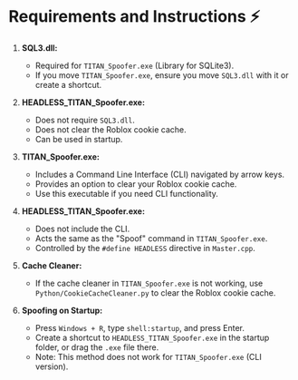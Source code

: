 # Requirements and Instructions ⚡

1. **SQL3.dll:**
   - Required for `TITAN_Spoofer.exe` (Library for SQLite3).
   - If you move `TITAN_Spoofer.exe`, ensure you move `SQL3.dll` with it or create a shortcut.

2. **HEADLESS_TITAN_Spoofer.exe:**
   - Does not require `SQL3.dll`.
   - Does not clear the Roblox cookie cache.
   - Can be used in startup.

3. **TITAN_Spoofer.exe:**
   - Includes a Command Line Interface (CLI) navigated by arrow keys.
   - Provides an option to clear your Roblox cookie cache.
   - Use this executable if you need CLI functionality.

4. **HEADLESS_TITAN_Spoofer.exe:**
   - Does not include the CLI.
   - Acts the same as the "Spoof" command in `TITAN_Spoofer.exe`.
   - Controlled by the `#define HEADLESS` directive in `Master.cpp`.

5. **Cache Cleaner:**
   - If the cache cleaner in `TITAN_Spoofer.exe` is not working, use `Python/CookieCacheCleaner.py` to clear the Roblox cookie cache.

6. **Spoofing on Startup:**
   - Press `Windows + R`, type `shell:startup`, and press Enter.
   - Create a shortcut to `HEADLESS_TITAN_Spoofer.exe` in the startup folder, or drag the `.exe` file there.
   - Note: This method does not work for `TITAN_Spoofer.exe` (CLI version).